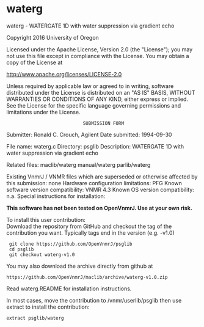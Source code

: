 # waterg
 waterg - WATERGATE 1D with water suppression via gradient echo

 Copyright 2016 University of Oregon

 Licensed under the Apache License, Version 2.0 (the "License");
 you may not use this file except in compliance with the License.
 You may obtain a copy of the License at

   http://www.apache.org/licenses/LICENSE-2.0

 Unless required by applicable law or agreed to in writing, software
 distributed under the License is distributed on an "AS IS" BASIS,
 WITHOUT WARRANTIES OR CONDITIONS OF ANY KIND, either express or implied.
 See the License for the specific language governing permissions and
 limitations under the License.

                                SUBMISSION FORM

Submitter:      Ronald C. Crouch, Agilent
Date submitted: 1994-09-30

File name:      waterg.c
Directory:      psglib
Description:    WATERGATE 1D with water suppression via gradient echo

Related files:  maclib/waterg   manual/waterg   parlib/waterg

Existing VnmrJ / VNMR files which are superseded or
otherwise affected by this submission:  none
Hardware configuration limitations:     PFG
Known software version compatibility:   VNMR 4.3
Known OS version compatibility:         n.a.
Special instructions for installation:

**This software has not been tested on OpenVnmrJ. Use at your own risk.**

To install this user contribution:  
Download the repository from GitHub and checkout the tag of the contribution you want.
Typically tags end in the version (e.g. -v1.0)

     git clone https://github.com/OpenVnmrJ/psglib  
     cd psglib  
     git checkout waterg-v1.0


You may also download the archive directly from github at

    https://github.com/OpenVnmrJ/maclib/archive/waterg-v1.0.zip

Read waterg.README for installation instructions.

In most cases, move the contribution to /vnmr/userlib/psglib 
then use extract to install the contribution:  

    extract psglib/waterg